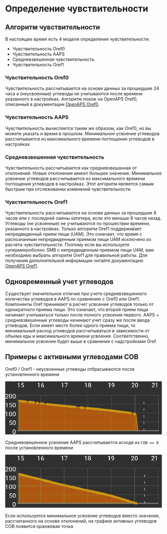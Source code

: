 # Определение чувствительности

## Алгоритм чувствительности

В настоящее время есть 4 модели определения чувствительности:

* Чувствительность Oref0
* Чувствительность AAPS
* Средневзвешенная чувствительность
* Чувствительность Oref1

### Чувствительность Oref0

Чувствительность рассчитывается на основе данных за прошедшие 24 часа а (неусвоенные) углеводы не учитываются после времени указанного в настройках. Алгоритм похож на OpenAPS Oref0, описанный в документации [OpenAPS Oref0](https://openaps.readthedocs.io/en/2017-05-21/docs/walkthrough/phase-4/advanced-features.html).

### Чувствительность AAPS

Чувствительность вычисляется таким же образом, как Oref0, но вы можете указать и время в прошлом. Минимальное усвоение углеводов рассчитывается из максимального времени поглощения углеводов в настройках

### Средневзвешенная чувствительность

Чувствительность рассчитывается как средневзвешанная от отклонений. Новые отклонения имеют большее значение. Минимальное усвоение углеводов рассчитывается из максимального времени поглощения углеводов в настройках. Этот алгоритм является самым быстрым при отслеживании изменений чувствительности.

### Чувствительность Oref1

Чувствительность рассчитывается на основе данных за прошедшие 8 часов или с последней смены катетера, если это меньше 8 часов назад. Углеводы (не усвоенные) не учитываются по прошествии времени, указанного в настройках. Только алгоритм Oref1 поддерживает непредвиденный прием пищи (UAM). Это означает, что время с распознанным непредвиденным приемом пищи UAM исключено из расчета чувствительности. Поэтому если вы используете супермикроболюс SMB с непредвиденным приемом пищи UAM, вам необходимо выбрать алгоритм Oref1 для правильной работы. Для получения дополнительной информации читайте документацию [OpenAPS Oref1](https://openaps.readthedocs.io/en/latest/docs/Customize-Iterate/autosens.html).

## Одновременный учет углеводов

Существует значительное отличие при учете средневзвешенного количества углеводов в AAPS по сравнению с Oref0 или Oref1. Компоненты Oref принимают в расчет усвоение углеводов только от однократного приема пищи. Это означает, что второй прием пищи начинает учитываться только после полного усвоения первого. AAPS + средневзвешенные углеводы начинают учет сразу же после ввода углеводов. Если имеет место более одного приема пищи, то минимальный расход углеводов рассчитываться в зависимости от объема еды и максимального времени усвоения. Соответственно, минимальное усвоение будет выше в сравнении с надстройками Oref.

## Примеры с активными углеводами COB

Oref0 / Oref1 - неусвоенные углеводы отбрасываются после установленного времени

![Активные углеводы COB из oref0](../images/cob_oref0_orange.png)

Средневзвешенное усвоение AAPS рассчитывается исходя из `COB == 0` после установленного времени

![Активные углеводы COB из AAPS](../images/cob_aaps2_orange.png)

Если используется минимальное усвоение углеводов вместо значения, рассчитанного на основе отклонений, на графике активных углеводов COB появится оранжевая точка